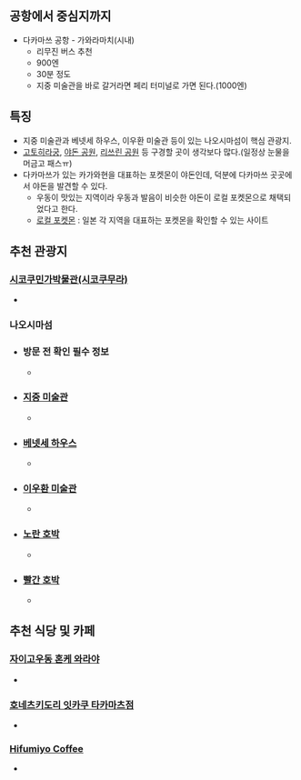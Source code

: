 ## 공항에서 중심지까지
- 다카마쓰 공항 - 가와라마치(시내)
  - 리무진 버스 추천
  - 900엔
  - 30분 정도
  - 지중 미술관을 바로 갈거라면 페리 터미널로 가면 된다.(1000엔)

## 특징
- 지중 미술관과 베넷세 하우스, 이우환 미술관 등이 있는 나오시마섬이 핵심 관광지.
- [고토히라궁](https://maps.app.goo.gl/MMfHEtPsz3NaYbxs9), [야돈 공원](https://maps.app.goo.gl/CpXKhS1DC8B8qW2VA), 
[리쓰린 공원](https://maps.app.goo.gl/hnBfMgmeRBEnc9QC9) 등 구경할 곳이 생각보다 많다.(일정상 눈물을 머금고 패스ㅠ)
- 다카마쓰가 있는 카가와현을 대표하는 포켓몬이 야돈인데, 덕분에 다카마쓰 곳곳에서 야돈을 발견할 수 있다.
  - 우동이 맛있는 지역이라 우동과 발음이 비슷한 야돈이 로컬 포켓몬으로 채택되었다고 한다.
  - [로컬 포켓몬](https://local.pokemon.jp/ko/) : 일본 각 지역을 대표하는 포켓몬을 확인할 수 있는 사이트

## 추천 관광지

### [시코쿠민가박물관(시코쿠무라)](https://maps.app.goo.gl/DNezQqy5WQdat3wE8)
- 

### 나오시마섬
- ### 방문 전 확인 필수 정보
  - 
- ### [지중 미술관](https://maps.app.goo.gl/GGprvPYKpsEhrHkw7)
  -
- ### [베넷세 하우스](https://maps.app.goo.gl/sqmKUnwizZhccamCA)
  -
- ### [이우환 미술관](https://maps.app.goo.gl/ANexwNEEbarejkPJ9)
  - 
- ### [노란 호박](https://maps.app.goo.gl/4Yt5N5bRBTHTAZnB7)
  - 
- ### [빨간 호박](https://maps.app.goo.gl/Xw53nYFGz9w2HRta9)
  - 

## 추천 식당 및 카페

### [자이고우동 혼케 와라야](https://maps.app.goo.gl/AuKFwA3eAPQCcbRi8)
- 

### [호네츠키도리 잇카쿠 타카마츠점](https://maps.app.goo.gl/TBtmxXxLHoKoHM4N8)
-

### [Hifumiyo Coffee](https://maps.app.goo.gl/PuDL6h5jszwemhSG8)
- 